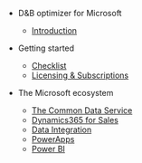 - D&B optimizer for Microsoft
  - [Introduction](intro.md)
  
- Getting started
  - [Checklist](checklist.md)
  - [Licensing & Subscriptions](licensing.md)

- The Microsoft ecosystem
  - [The Common Data Service](ecosystem/cds.md)
  - [Dynamics365 for Sales](ecosystem/d365.md)
  - [Data Integration](ecosystem/di.md)
  - [PowerApps](ecosystem/powerapps.md)
  - [Power BI](ecosystem/powerbi.md)